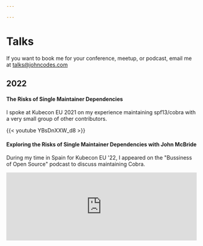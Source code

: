 ```yaml
---

---
```


# Talks

If you want to book me for your conference, meetup, or podcast,
email me at talks@johncodes.com

## 2022

#### The Risks of Single Maintainer Dependencies

I spoke at Kubecon EU 2021 on my experience maintaining spf13/cobra
with a very small group of other contributors.

{{< youtube YBsDnXXW_d8 >}}

#### Exploring the Risks of Single Maintainer Dependencies with John McBride

During my time in Spain for Kubecon EU '22,
I appeared on the "Bussiness of Open Source" podcast to discuss maintaining Cobra.

<iframe width="100%" height="180" frameborder="no" scrolling="no" seamless src="https://share.transistor.fm/e/51727ee9"></iframe>

